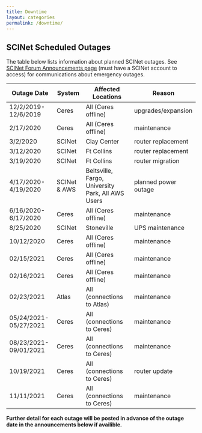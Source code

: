 ```yaml
---
title: Downtime
layout: categories
permalink: /downtime/
---
```



## SCINet Scheduled Outages

The table below lists information about planned SCINet outages. See [SCINet Forum Announcements page](https://forum.scinet.usda.gov/c/announcements/6) (must have a SCINet account to access) for communications about emergency outages.


| Outage Date | System | Affected Locations | Reason |
|---|---|---|---|
| 12/2/2019-12/6/2019 | Ceres | All (Ceres offline) | upgrades/expansion |
| 2/17/2020 | Ceres | All (Ceres offline) | maintenance |
| 3/2/2020 | SCINet | Clay Center | router replacement |
| 3/12/2020 | SCINet | Ft Collins | router replacement |
| 3/19/2020 | SCINet | Ft Collins | router migration |
| 4/17/2020-4/19/2020 | SCINet & AWS | Beltsville, Fargo, University Park, All AWS Users | planned power outage |
| 6/16/2020-6/17/2020 | Ceres | All (Ceres offline) | maintenance |
| 8/25/2020 | SCINet | Stoneville | UPS maintenance |
| 10/12/2020 | Ceres | All (Ceres offline) | maintenance |
| 02/15/2021 | Ceres | All (Ceres offline) | maintenance |
| 02/16/2021 | Ceres | All (Ceres offline) | maintenance |
| 02/23/2021 | Atlas | All (connections to Atlas) | maintenance |
| 05/24/2021-05/27/2021 | Ceres | All (connections to Ceres) | maintenance |
| 08/23/2021-09/01/2021 | Ceres | All (connections to Ceres) | maintenance |
| 10/19/2021 | Ceres | All (connections to Ceres) | router update |
| 11/11/2021 | Ceres | All (connections to Ceres) | maintenance |

**Further detail for each outage will be posted in advance of the outage date in the announcements below if availible.**
